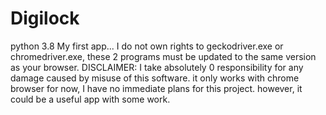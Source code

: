 # Digilock
 python 3.8
 My first app...
 I do not own rights to geckodriver.exe or chromedriver.exe, these 2 programs must be updated to the same version as your browser.
 DISCLAIMER: I take absolutely 0 responsibility for any damage caused by misuse of this software. 
 it only works with chrome browser for now, I have no immediate plans for this project. however, it could be a useful app with some work. 
 

